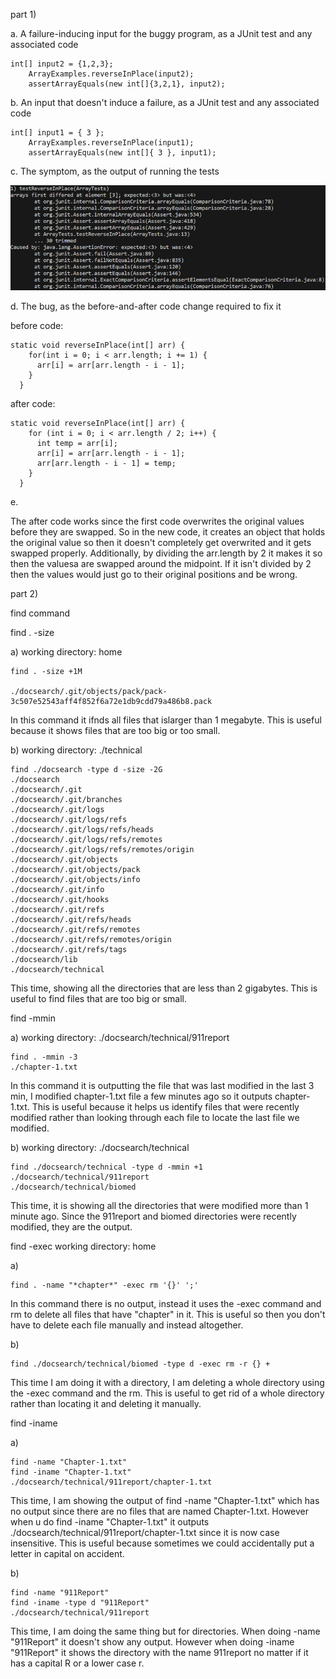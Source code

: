 part 1)

a. A failure-inducing input for the buggy program, as a JUnit test and any associated code

```  
int[] input2 = {1,2,3};
    ArrayExamples.reverseInPlace(input2);
    assertArrayEquals(new int[]{3,2,1}, input2);
```

b. An input that doesn't induce a failure, as a JUnit test and any associated code

```  
int[] input1 = { 3 };
    ArrayExamples.reverseInPlace(input1);
    assertArrayEquals(new int[]{ 3 }, input1);
```

c. The symptom, as the output of running the tests

![Image](symptom.png)

d. The bug, as the before-and-after code change required to fix it 

before code:

```
static void reverseInPlace(int[] arr) {
    for(int i = 0; i < arr.length; i += 1) {
      arr[i] = arr[arr.length - i - 1];
    }
  }
```

after code:

```
static void reverseInPlace(int[] arr) {
    for (int i = 0; i < arr.length / 2; i++) {
      int temp = arr[i];
      arr[i] = arr[arr.length - i - 1];
      arr[arr.length - i - 1] = temp;
    }
  }
```

e. 

The after code works since the first code overwrites the original values before they are swapped. So in the new code, it creates an object that holds the original value so then it doesn't completely get overwrited and it gets swapped properly. Additionally, by dividing the arr.length by 2 it makes it so then the valuesa are swapped around the midpoint. If it isn't divided by 2 then the values would just go to their original positions and be wrong. 

part 2)

find command

find . -size 
 
a) 
working directory: home

```
find . -size +1M

./docsearch/.git/objects/pack/pack-3c507e52543aff4f852f6a72e1db9cdd79a486b8.pack
```

In this command it ifnds all files that islarger than 1 megabyte. This is useful because it shows files that are too big or too small. 

b) 
working directory: ./technical

```
find ./docsearch -type d -size -2G
./docsearch
./docsearch/.git
./docsearch/.git/branches
./docsearch/.git/logs
./docsearch/.git/logs/refs
./docsearch/.git/logs/refs/heads
./docsearch/.git/logs/refs/remotes
./docsearch/.git/logs/refs/remotes/origin
./docsearch/.git/objects
./docsearch/.git/objects/pack
./docsearch/.git/objects/info
./docsearch/.git/info
./docsearch/.git/hooks
./docsearch/.git/refs
./docsearch/.git/refs/heads
./docsearch/.git/refs/remotes
./docsearch/.git/refs/remotes/origin
./docsearch/.git/refs/tags
./docsearch/lib
./docsearch/technical
```

This time, showing all the directories that are less than 2 gigabytes. This is useful to find files that are too big or small. 


find -mmin 

a) 
working directory: ./docsearch/technical/911report

```
find . -mmin -3
./chapter-1.txt
```

In this command it is outputting the file that was last modified in the last 3 min, I modified chapter-1.txt file a few minutes ago so it outputs chapter-1.txt. This is useful because it helps us identify files that were recently modified rather than looking through each file to locate the last file we modified. 

b) 
working directory: ./docsearch/technical

```
find ./docsearch/technical -type d -mmin +1
./docsearch/technical/911report
./docsearch/technical/biomed
```

This time, it is showing all the directories that were modified more than 1 minute ago. Since the 911report and biomed directories were recently modified, they are the output. 

find -exec
working directory: home

a)

```
find . -name "*chapter*" -exec rm '{}' ';'
```

In this command there is no output, instead it uses the -exec command and rm to delete all files that have "chapter" in it. This is useful so then you don't have to delete each file manually and instead altogether. 

b) 

```
find ./docsearch/technical/biomed -type d -exec rm -r {} +
```

This time I am doing it with a directory, I am deleting a whole directory using the -exec command and the rm. This is useful to get rid of a whole directory rather than locating it and deleting it manually. 

find -iname

a) 

```
find -name "Chapter-1.txt"
find -iname "Chapter-1.txt"
./docsearch/technical/911report/chapter-1.txt
```

This time, I am showing the output of find -name "Chapter-1.txt" which has no output since there are no files that are named Chapter-1.txt. However when u do find -iname "Chapter-1.txt" it outputs ./docsearch/technical/911report/chapter-1.txt since it is now case insensitive. This is useful because sometimes we could accidentally put a letter in capital on accident. 

b)

```
find -name "911Report"
find -iname -type d "911Report"
./docsearch/technical/911report
```

This time, I am doing the same thing but for directories. When doing -name "911Report" it doesn't show any output. However when doing -iname "911Report" it shows the directory with the name 911report no matter if it has a capital R or a lower case r. 
